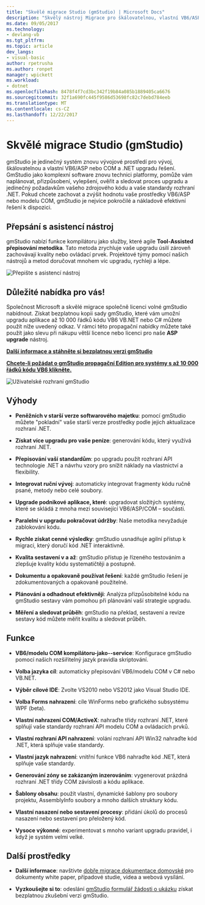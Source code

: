 ```yaml
---
title: "Skvělé migrace Studio (gmStudio) | Microsoft Docs"
description: "Skvělý nástroj Migrace pro škálovatelnou, vlastní VB6/ASP nebo comm – k upgradu řešení rozhraní .NET"
ms.date: 09/05/2017
ms.technology:
- devlang-vb
ms.tgt_pltfrm: 
ms.topic: article
dev_langs:
- visual-basic
author: rpetrusha
ms.author: ronpet
manager: wpickett
ms.workload:
- dotnet
ms.openlocfilehash: 8478f4f7cd3bc342f19b84a085b1889405ca6676
ms.sourcegitcommit: 32f1a690fc445f9586d53698fc82c7debd784eeb
ms.translationtype: MT
ms.contentlocale: cs-CZ
ms.lasthandoff: 12/22/2017
---
```

# <a name="great-migrations-studio-gmstudio"></a>Skvělé migrace Studio (gmStudio)

gmStudio je jedinečný systém znovu vývojové prostředí pro vývoj, škálovatelnou a vlastní VB6/ASP nebo COM a .NET upgradu řešení. GmStudio jako komplexní software znovu technici platformy, pomůže vám naplánovat, přizpůsobení, vylepšení, ověřit a sledovat proces upgradu a jedinečný požadavkům vašeho zdrojového kódu a vaše standardy rozhraní .NET.  Pokud chcete zachovat a zvýšit hodnotu vaše prostředky VB6/ASP nebo modelu COM, gmStudio je nejvíce pokročilé a nákladově efektivní řešení k dispozici. 

## <a name="the-tool-assisted-rewrite"></a>Přepsání s asistencí nástroj

gmStudio nabízí funkce kompilátoru jako služby, které agile **Tool-Assisted přepisování metodika**. Tato metoda zrychluje vaše upgradu úsilí zároveň zachovávají kvality nebo ovládací prvek. Projektové týmy pomocí našich nástrojů a metod doručovat mnohem víc upgradu, rychleji a lépe.

![Přepište s asistencí nástroj](./media/tool-assisted-rewrite.png) 

## <a name="important-offer-for-you"></a>Důležité nabídka pro vás!

Společnost Microsoft a skvělé migrace společně licenci volné gmStudio nabídnout. Získat bezplatnou kopii sady gmStudio, které vám umožní upgradu aplikace až 10 000 řádků kódu VB6 VB.NET nebo C# můžete použít níže uvedený odkaz. V rámci této propagační nabídky můžete také použít jako slevu při nákupu větší licence nebo licenci pro naše **ASP upgrade** nástroj.

[**Další informace a stáhněte si bezplatnou verzi gmStudio**](http://www.greatmigrations.com/resources/gmstudio-promotion.aspx)

[**Chcete-li požádat o gmStudio propagační Edition pro systémy s až 10 000 řádků kódu VB6 klikněte.**](http://www.greatmigrations.com/resources/gmstudio-promotion.aspx)

![Uživatelské rozhraní gmStudio](./media/gmstudio-ui.png) 

## <a name="benefits"></a>Výhody

- **Peněžních v starší verze softwarového majetku**: pomocí gmStudio můžete "pokladní" vaše starší verze prostředky podle jejich aktualizace rozhraní .NET.

- **Získat více upgradu pro vaše peníze**: generování kódu, který využívá rozhraní .NET.

- **Přepisování vaší standardům**: po upgradu použít rozhraní API technologie .NET a návrhu vzory pro snížit náklady na vlastnictví a flexibility.  

- **Integrovat ruční vývoj**: automaticky integrovat fragmenty kódu ručně psané, metody nebo celé soubory. 

- **Upgrade podnikové aplikace, které**: upgradovat složitých systémy, které se skládá z mnoha mezi související VB6/ASP/COM – součásti.

- **Paralelní v upgradu pokračovat údržby**: Naše metodika nevyžaduje zablokování kódu.  

- **Rychle získat cenné výsledky**: gmStudio usnadňuje agilní přístup k migraci, který doručí kód .NET interaktivně.
 
- **Kvalita sestavení v a až**: gmStudio přístup je řízeného testováním a zlepšuje kvality kódu systematičtěji a postupně.

- **Dokumentu a opakovaně používat řešení**: každé gmStudio řešení je zdokumentovaných a opakovaně použitelné.

- **Plánování a odhadnout efektivněji**: Analýza přizpůsobitelné kódu na gmStudio sestavy vám pomohou při plánování vaší strategie upgradu.

- **Měření a sledovat průběh**: gmStudio na překlad, sestavení a revize sestavy kód můžete měřit kvalitu a sledovat průběh.

## <a name="features"></a>Funkce

- **VB6/modelu COM kompilátoru-jako--service**: Konfigurace gmStudio pomocí našich rozšiřitelný jazyk pravidla skriptování.

- **Volba jazyka cíl**: automaticky přepisování VB6/modelu COM v C# nebo VB.NET.

- **Výběr cílové IDE**: Zvolte VS2010 nebo VS2012 jako Visual Studio IDE.

- **Volba Forms nahrazení**: cíle WinForms nebo grafického subsystému WPF (beta).

- **Vlastní nahrazení COM/ActiveX**: nahraďte třídy rozhraní .NET, které splňují vaše standardy rozhraní API modelu COM a ovládacích prvků.

- **Vlastní rozhraní API nahrazení**: volání rozhraní API Win32 nahraďte kód .NET, která splňuje vaše standardy.

- **Vlastní jazyk nahrazení**: vnitřní funkce VB6 nahraďte kód .NET, která splňuje vaše standardy.

- **Generování zóny se zakázaným inzerováním**: vygenerovat prázdná rozhraní .NET třídy COM závislosti a kódu aplikace.

- **Šablony obsahu**: použít vlastní, dynamické šablony pro soubory projektu, AssemblyInfo soubory a mnoho dalších struktury kódu.

- **Vlastní nasazení nebo sestavení procesy**: přidání úkolů do procesů nasazení nebo sestavení pro přeložený kód.

- **Vysoce výkonné**: experimentovat s mnoho variant upgradu pravidel, i když je systém velmi velké.

## <a name="additional-resources"></a>Další prostředky

- **Další informace**: navštivte [dobře migrace dokumentace domovské](https://www.greatmigrations.com/resources/documentation.aspx) pro dokumenty white paper, případové studie, videa a webová vysílání.

- **Vyzkoušejte si to**: odeslání [gmStudio formulář žádosti o ukázku](http://www.greatmigrations.com/resources/gmstudio-promotion.aspx) získat bezplatnou zkušební verzi gmStudio.
  
